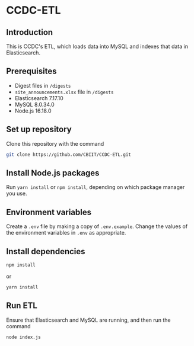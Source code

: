 # CCDC-ETL

## Introduction

This is CCDC's ETL, which loads data into MySQL and indexes that data in Elasticsearch.

## Prerequisites

- Digest files in `/digests`
- `site_announcements.xlsx` file in `/digests`
- Elasticsearch 7.17.10
- MySQL 8.0.34.0
- Node.js 16.18.0

## Set up repository

Clone this repository with the command

```bash
git clone https://github.com/CBIIT/CCDC-ETL.git
```

## Install Node.js packages

Run `yarn install` or `npm install`, depending on which package manager you use.

## Environment variables

Create a `.env` file by making a copy of `.env.example`. Change the values of the environment variables in `.env` as appropriate.

## Install dependencies

```bash
npm install
```

or

```bash
yarn install
```

## Run ETL

Ensure that Elasticsearch and MySQL are running, and then run the command

```bash
node index.js
```
